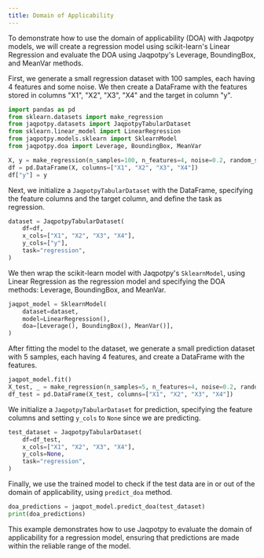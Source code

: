 ```yaml
---
title: Domain of Applicability
---
```


To demonstrate how to use the domain of applicability (DOA) with Jaqpotpy models, we will create a regression model using scikit-learn's Linear Regression and evaluate the DOA using Jaqpotpy's Leverage, BoundingBox, and MeanVar methods.

First, we generate a small regression dataset with 100 samples, each having 4 features and some noise. We then create a DataFrame with the features stored in columns "X1", "X2", "X3", "X4" and the target in column "y".

```python
import pandas as pd
from sklearn.datasets import make_regression
from jaqpotpy.datasets import JaqpotpyTabularDataset
from sklearn.linear_model import LinearRegression
from jaqpotpy.models.sklearn import SklearnModel
from jaqpotpy.doa import Leverage, BoundingBox, MeanVar

X, y = make_regression(n_samples=100, n_features=4, noise=0.2, random_state=42)
df = pd.DataFrame(X, columns=["X1", "X2", "X3", "X4"])
df["y"] = y
```

Next, we initialize a `JaqpotpyTabularDataset` with the DataFrame, specifying the feature columns and the target column, and define the task as regression.

```python
dataset = JaqpotpyTabularDataset(
    df=df,
    x_cols=["X1", "X2", "X3", "X4"],
    y_cols=["y"],
    task="regression",
)
```

We then wrap the scikit-learn model with Jaqpotpy's `SklearnModel`, using Linear Regression as the regression model and specifying the DOA methods: Leverage, BoundingBox, and MeanVar.

```python
jaqpot_model = SklearnModel(
    dataset=dataset,
    model=LinearRegression(),
    doa=[Leverage(), BoundingBox(), MeanVar()],
)
```

After fitting the model to the dataset, we generate a small prediction dataset with 5 samples, each having 4 features, and create a DataFrame with the features.

```python
jaqpot_model.fit()
X_test, _ = make_regression(n_samples=5, n_features=4, noise=0.2, random_state=42)
df_test = pd.DataFrame(X_test, columns=["X1", "X2", "X3", "X4"])
```

We initialize a `JaqpotpyTabularDataset` for prediction, specifying the feature columns and setting `y_cols` to `None` since we are predicting.

```python
test_dataset = JaqpotpyTabularDataset(
    df=df_test,
    x_cols=["X1", "X2", "X3", "X4"],
    y_cols=None,
    task="regression",
)
```

Finally, we use the trained model to check if the test data are in or out of the domain of applicability, using `predict_doa` method.

```python
doa_predictions = jaqpot_model.predict_doa(test_dataset)
print(doa_predictions)
```

This example demonstrates how to use Jaqpotpy to evaluate the domain of applicability for a regression model, ensuring that predictions are made within the reliable range of the model.
